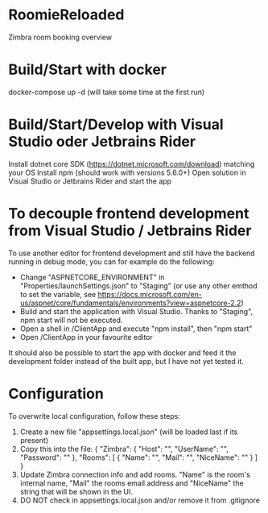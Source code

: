 # RoomieReloaded
Zimbra room booking overview

# Build/Start with docker
docker-compose up -d
(will take some time at the first run)

# Build/Start/Develop with Visual Studio oder Jetbrains Rider
Install dotnet core SDK (https://dotnet.microsoft.com/download) matching your OS
Install npm (should work with versions 5.6.0+)
Open solution in Visual Studio or Jetbrains Rider and start the app

# To decouple frontend development from Visual Studio / Jetbrains Rider
To use another editor for frontend development and still have the backend running in debug mode, you can for example do the following: 
- Change "ASPNETCORE_ENVIRONMENT" in "Properties/launchSettings.json" to "Staging" (or use any other emthod to set the variable, see https://docs.microsoft.com/en-us/aspnet/core/fundamentals/environments?view=aspnetcore-2.2)
- Build and start the application with Visual Studio. Thanks to "Staging", npm start will not be executed.
- Open a shell in /ClientApp and execute "npm install", then "npm start"
- Open /ClientApp in your favourite editor

It should also be possible to start the app with docker and feed it the development folder instead of the built app, but I have not yet tested it.

# Configuration
To overwrite local configuration, follow these steps:

1. Create a new file "appsettings.local.json" (will be loaded last if its present)
2. Copy this into the file:
{
  "Zimbra": {
    "Host": "",
    "UserName": "",
    "Password": ""
  },
  "Rooms": [
    {
      "Name": "",
      "Mail": "",
      "NiceName": ""
    }
  ]
}
3. Update Zimbra connection info and add rooms. "Name" is the room's internal name, "Mail" the rooms email address and "NiceName" the string that will be shown in the UI.
4. DO NOT check in appsettings.local.json and/or remove it from .gitignore
